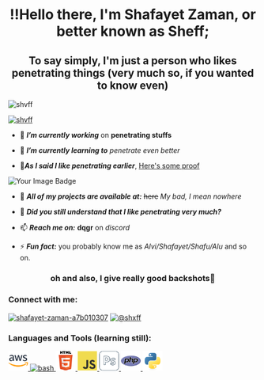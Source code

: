 <h1 align="center">‼️Hello there, I'm Shafayet Zaman, or better known as Sheff;</h1>
<h2 align="center">To say simply, I'm just a person who likes penetrating things (very much so, if you wanted to know even)</h2>

<p align="left"> <img src="https://komarev.com/ghpvc/?username=shvff&label=Profile%20views&color=0e75b6&style=flat" alt="shvff" /> </p>

<p align="left"> <a href="https://github.com/ryo-ma/github-profile-trophy"><img src="https://github-profile-trophy.vercel.app/?username=shvff" alt="shvff" /></a> </p>

- 🍾 ***I’m currently working*** on **penetrating stuffs**

- 🌱 ***I’m currently learning to*** _penetrate even better_

- 🍆***As I said I like penetrating earlier***, [Here's some proof](https://tryhackme.com/p/sheff)
<img src="https://tryhackme-badges.s3.amazonaws.com/sheff.png" alt="Your Image Badge" />

- 🧭 ***All of my projects are available at:***  ~~here~~ *My bad, I mean nowhere*

- 💬 _***Did you still understand that I like penetrating very much?***_

- 📫 ***Reach me on:*** **dqgr** on _discord_

- ⚡ ***Fun fact:*** you probably know me as *Alvi/Shafayet/Shafu/Alu* and so on.

<h3 align="center">oh and also, I give really good backshots🦴</h3>
<h3 align="left">Connect with me:</h3>
<p align="left">
<a href="https://linkedin.com/in/shafayet-zaman-a7b010307" target="blank"><img align="center" src="https://raw.githubusercontent.com/rahuldkjain/github-profile-readme-generator/master/src/images/icons/Social/linked-in-alt.svg" alt="shafayet-zaman-a7b010307" height="30" width="40" /></a>
<a href="https://www.youtube.com/@Shxff" target="blank"><img align="center" src="https://raw.githubusercontent.com/rahuldkjain/github-profile-readme-generator/master/src/images/icons/Social/youtube.svg" alt="@shxff" height="30" width="40" /></a>
</p>

<h3 align="left">Languages and Tools (learning still):</h3>
<p align="left"> <a href="https://aws.amazon.com" target="_blank" rel="noreferrer"> <img src="https://raw.githubusercontent.com/devicons/devicon/master/icons/amazonwebservices/amazonwebservices-original-wordmark.svg" alt="aws" width="40" height="40"/> </a> <a href="https://www.gnu.org/software/bash/" target="_blank" rel="noreferrer"> <img src="https://www.vectorlogo.zone/logos/gnu_bash/gnu_bash-icon.svg" alt="bash" width="40" height="40"/> </a> <a href="https://www.w3.org/html/" target="_blank" rel="noreferrer"> <img src="https://raw.githubusercontent.com/devicons/devicon/master/icons/html5/html5-original-wordmark.svg" alt="html5" width="40" height="40"/> </a> <a href="https://developer.mozilla.org/en-US/docs/Web/JavaScript" target="_blank" rel="noreferrer"> <img src="https://raw.githubusercontent.com/devicons/devicon/master/icons/javascript/javascript-original.svg" alt="javascript" width="40" height="40"/> </a> <a href="https://www.photoshop.com/en" target="_blank" rel="noreferrer"> <img src="https://raw.githubusercontent.com/devicons/devicon/master/icons/photoshop/photoshop-line.svg" alt="photoshop" width="40" height="40"/> </a> <a href="https://www.php.net" target="_blank" rel="noreferrer"> <img src="https://raw.githubusercontent.com/devicons/devicon/master/icons/php/php-original.svg" alt="php" width="40" height="40"/> </a> <a href="https://www.python.org" target="_blank" rel="noreferrer"> <img src="https://raw.githubusercontent.com/devicons/devicon/master/icons/python/python-original.svg" alt="python" width="40" height="40"/> </a> </p>
